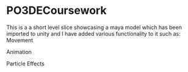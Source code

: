 # PO3DECoursework
This is a a short level slice showcasing a maya model which has been imported to unity and I have added various functionality to it such as:
Movement

Animation

Particle Effects

